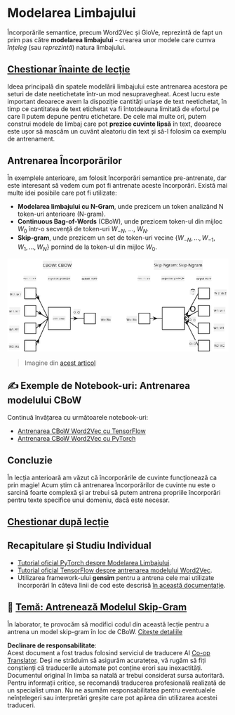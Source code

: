 <!--
CO_OP_TRANSLATOR_METADATA:
{
  "original_hash": "31b46ba1f3aa78578134d4829f88be53",
  "translation_date": "2025-08-25T21:56:03+00:00",
  "source_file": "lessons/5-NLP/15-LanguageModeling/README.md",
  "language_code": "ro"
}
-->
# Modelarea Limbajului

Încorporările semantice, precum Word2Vec și GloVe, reprezintă de fapt un prim pas către **modelarea limbajului** - crearea unor modele care cumva *înțeleg* (sau *reprezintă*) natura limbajului.

## [Chestionar înainte de lecție](https://red-field-0a6ddfd03.1.azurestaticapps.net/quiz/115)

Ideea principală din spatele modelării limbajului este antrenarea acestora pe seturi de date neetichetate într-un mod nesupravegheat. Acest lucru este important deoarece avem la dispoziție cantități uriașe de text neetichetat, în timp ce cantitatea de text etichetat va fi întotdeauna limitată de efortul pe care îl putem depune pentru etichetare. De cele mai multe ori, putem construi modele de limbaj care pot **prezice cuvinte lipsă** în text, deoarece este ușor să mascăm un cuvânt aleatoriu din text și să-l folosim ca exemplu de antrenament.

## Antrenarea Încorporărilor

În exemplele anterioare, am folosit încorporări semantice pre-antrenate, dar este interesant să vedem cum pot fi antrenate aceste încorporări. Există mai multe idei posibile care pot fi utilizate:

* **Modelarea limbajului cu N-Gram**, unde prezicem un token analizând N token-uri anterioare (N-gram).
* **Continuous Bag-of-Words** (CBoW), unde prezicem token-ul din mijloc $W_0$ într-o secvență de token-uri $W_{-N}$, ..., $W_N$.
* **Skip-gram**, unde prezicem un set de token-uri vecine {$W_{-N},\dots, W_{-1}, W_1,\dots, W_N$} pornind de la token-ul din mijloc $W_0$.

![imagine dintr-un articol despre conversia cuvintelor în vectori](../../../../../translated_images/example-algorithms-for-converting-words-to-vectors.fbe9207a726922f6f0f5de66427e8a6eda63809356114e28fb1fa5f4a83ebda7.ro.png)

> Imagine din [acest articol](https://arxiv.org/pdf/1301.3781.pdf)

## ✍️ Exemple de Notebook-uri: Antrenarea modelului CBoW

Continuă învățarea cu următoarele notebook-uri:

* [Antrenarea CBoW Word2Vec cu TensorFlow](../../../../../lessons/5-NLP/15-LanguageModeling/CBoW-TF.ipynb)
* [Antrenarea CBoW Word2Vec cu PyTorch](../../../../../lessons/5-NLP/15-LanguageModeling/CBoW-PyTorch.ipynb)

## Concluzie

În lecția anterioară am văzut că încorporările de cuvinte funcționează ca prin magie! Acum știm că antrenarea încorporărilor de cuvinte nu este o sarcină foarte complexă și ar trebui să putem antrena propriile încorporări pentru texte specifice unui domeniu, dacă este necesar.

## [Chestionar după lecție](https://red-field-0a6ddfd03.1.azurestaticapps.net/quiz/215)

## Recapitulare și Studiu Individual

* [Tutorial oficial PyTorch despre Modelarea Limbajului](https://pytorch.org/tutorials/beginner/nlp/word_embeddings_tutorial.html).
* [Tutorial oficial TensorFlow despre antrenarea modelului Word2Vec](https://www.TensorFlow.org/tutorials/text/word2vec).
* Utilizarea framework-ului **gensim** pentru a antrena cele mai utilizate încorporări în câteva linii de cod este descrisă [în această documentație](https://pytorch.org/tutorials/beginner/nlp/word_embeddings_tutorial.html).

## 🚀 [Temă: Antrenează Modelul Skip-Gram](lab/README.md)

În laborator, te provocăm să modifici codul din această lecție pentru a antrena un model skip-gram în loc de CBoW. [Citește detaliile](lab/README.md)

**Declinare de responsabilitate**:  
Acest document a fost tradus folosind serviciul de traducere AI [Co-op Translator](https://github.com/Azure/co-op-translator). Deși ne străduim să asigurăm acuratețea, vă rugăm să fiți conștienți că traducerile automate pot conține erori sau inexactități. Documentul original în limba sa natală ar trebui considerat sursa autoritară. Pentru informații critice, se recomandă traducerea profesională realizată de un specialist uman. Nu ne asumăm responsabilitatea pentru eventualele neînțelegeri sau interpretări greșite care pot apărea din utilizarea acestei traduceri.